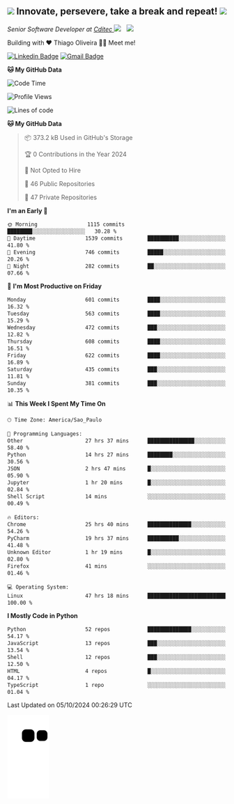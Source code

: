 <h2><img src="https://emojis.slackmojis.com/emojis/images/1531849430/4246/blob-sunglasses.gif?1531849430" width="30"/> Innovate, persevere, take a break and repeat! <img src="https://media.giphy.com/media/12oufCB0MyZ1Go/giphy.gif" width="50"></h2>
<img align='right' src="https://media.giphy.com/media/M9gbBd9nbDrOTu1Mqx/giphy.gif" width="230">
<p><em>Senior Software Developer at <a href="https://www.cditec.com.br/">Cditec
</a><img src="https://media.giphy.com/media/WUlplcMpOCEmTGBtBW/giphy.gif" width="30"> 
</em></p>



Building with ❤️ Thiago Oliveira 👋🏽 Meet me!

[![Linkedin Badge](https://img.shields.io/badge/-Thiago-blue?style=flat-square&logo=Linkedin&logoColor=white&link=https://www.linkedin.com/in/tgmarinho/)](https://www.linkedin.com/in/thiagoceconelo/) 
[![Gmail Badge](https://img.shields.io/badge/-thiceconelo@gmail.com-c14438?style=flat-square&logo=Gmail&logoColor=white&link=mailto:thiceconelo@gmail.com)](mailto:thiceconelo@gmail.com)

</em></p>

<!-- <span style="height ">
![Anurag's GitHub stats](https://github-readme-stats.vercel.app/api?username=arthurspk&show_icons=true&theme=tokyonight)
</span> -->

**🐱 My GitHub Data** 
<!--START_SECTION:waka-->
![Code Time](http://img.shields.io/badge/Code%20Time-1%2C900%20hrs%2012%20mins-blue)

![Profile Views](http://img.shields.io/badge/Profile%20Views-0-blue)

![Lines of code](https://img.shields.io/badge/From%20Hello%20World%20I%27ve%20Written-5.1%20million%20lines%20of%20code-blue)

**🐱 My GitHub Data** 

> 📦 373.2 kB Used in GitHub's Storage 
 > 
> 🏆 0 Contributions in the Year 2024
 > 
> 🚫 Not Opted to Hire
 > 
> 📜 46 Public Repositories 
 > 
> 🔑 47 Private Repositories 
 > 
**I'm an Early 🐤** 

```text
🌞 Morning                1115 commits        ████████░░░░░░░░░░░░░░░░░   30.28 % 
🌆 Daytime                1539 commits        ██████████░░░░░░░░░░░░░░░   41.80 % 
🌃 Evening                746 commits         █████░░░░░░░░░░░░░░░░░░░░   20.26 % 
🌙 Night                  282 commits         ██░░░░░░░░░░░░░░░░░░░░░░░   07.66 % 
```
📅 **I'm Most Productive on Friday** 

```text
Monday                   601 commits         ████░░░░░░░░░░░░░░░░░░░░░   16.32 % 
Tuesday                  563 commits         ████░░░░░░░░░░░░░░░░░░░░░   15.29 % 
Wednesday                472 commits         ███░░░░░░░░░░░░░░░░░░░░░░   12.82 % 
Thursday                 608 commits         ████░░░░░░░░░░░░░░░░░░░░░   16.51 % 
Friday                   622 commits         ████░░░░░░░░░░░░░░░░░░░░░   16.89 % 
Saturday                 435 commits         ███░░░░░░░░░░░░░░░░░░░░░░   11.81 % 
Sunday                   381 commits         ███░░░░░░░░░░░░░░░░░░░░░░   10.35 % 
```


📊 **This Week I Spent My Time On** 

```text
🕑︎ Time Zone: America/Sao_Paulo

💬 Programming Languages: 
Other                    27 hrs 37 mins      ███████████████░░░░░░░░░░   58.40 % 
Python                   14 hrs 27 mins      ████████░░░░░░░░░░░░░░░░░   30.56 % 
JSON                     2 hrs 47 mins       █░░░░░░░░░░░░░░░░░░░░░░░░   05.90 % 
Jupyter                  1 hr 20 mins        █░░░░░░░░░░░░░░░░░░░░░░░░   02.84 % 
Shell Script             14 mins             ░░░░░░░░░░░░░░░░░░░░░░░░░   00.49 % 

🔥 Editors: 
Chrome                   25 hrs 40 mins      ██████████████░░░░░░░░░░░   54.26 % 
PyCharm                  19 hrs 37 mins      ██████████░░░░░░░░░░░░░░░   41.48 % 
Unknown Editor           1 hr 19 mins        █░░░░░░░░░░░░░░░░░░░░░░░░   02.80 % 
Firefox                  41 mins             ░░░░░░░░░░░░░░░░░░░░░░░░░   01.46 % 

💻 Operating System: 
Linux                    47 hrs 18 mins      █████████████████████████   100.00 % 
```

**I Mostly Code in Python** 

```text
Python                   52 repos            ██████████████░░░░░░░░░░░   54.17 % 
JavaScript               13 repos            ███░░░░░░░░░░░░░░░░░░░░░░   13.54 % 
Shell                    12 repos            ███░░░░░░░░░░░░░░░░░░░░░░   12.50 % 
HTML                     4 repos             █░░░░░░░░░░░░░░░░░░░░░░░░   04.17 % 
TypeScript               1 repo              ░░░░░░░░░░░░░░░░░░░░░░░░░   01.04 % 
```




 Last Updated on 05/10/2024 00:26:29 UTC
<!--END_SECTION:waka-->

![Snake animation](https://github.com/rafaballerini/rafaballerini/blob/output/github-contribution-grid-snake.svg)


<!---
ceconelo/ceconelo is a ✨ special ✨ repository because its `README.md` (this file) appears on your GitHub profile.
You can click the Preview link to take a look at your changes.
--->
